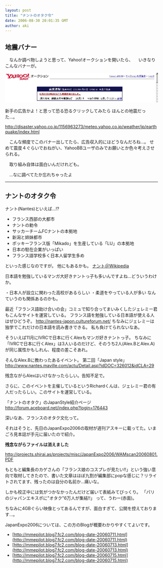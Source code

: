 ```yaml
---
layout: post
title: "ナントのオタク令"
date: 2006-08-30 20:01:35 GMT
author: aki
---
```

## 地震バナー
　なんか調べ物しようと思って、Yahoo!オークションを開いたら、
　いきなりこんなバナーが。

![EQ.jpg](/assets/2006/EQ.jpg)

新手の広告かよ！と思って恐る恐るクリックしてみたら
ほんとの地震だった…。

http://disaster.yahoo.co.jp/1156963273/meteo.yahoo.co.jp/weather/jp/earthquake/index.html

　こんな頻度でこのバナー出してたら、広告収入的にはどうなんだろね…。
せめて震度４ぐらいでおねがい、YahooBBユーザのみでお願いとか色々考えさせられる。

　取り組み自体は面白いんだけれども。


　…なに調べてたか忘れちゃったよ

----
## ナントのオタク令

ナント(Nantes)といえば…!?

- フランス西部の大都市
- ナントの勅令
- サッカーチームFCナントの本拠地
- 新潟と姉妹都市
- ポッキーフランス版「Mikado」を生産している「LU」の本拠地
- 日本の駐在企業がいっぱい
- フランス語学校多く日本人留学生多め

といった感じなのですが。
他にもあるかも。
[ナント＠Wikipedia](https://ja.wikipedia.org/wiki/%E3%83%8A%E3%83%B3%E3%83%88)


日本語を勉強しているマンガ大好きナントっ子も多いんですよね…どういうわけか。

・日本人が設立に関わった高校があるらしい
・柔道をやっている人が多い
なんていうのも関係あるのかも。

最近「フランス語助け合いの会」コミュで知り合ってまいみくしたジェレミー君もこんなサイトを運営している。
フランス語を勉強している日本語が使える人はぜひどうぞ。
http://nantes-japon.cultureforum.net/
ちなみにジェレミーは独学でこれだけの日本語を読み書きできる。
私も負けてられないなあ。


そういえば11月にIVRCで日本に行くAlexもマンガ好きナントっ子。
ちなみに「IVRCで日本に行くAlex」は3人いるのだけど、そのうち2人(Alex.BとAlex.A)が同じ属性かもしれん、程度の差こそあれ。

そんなAlex.Bに教わったあるイベント。
第二回「Japan style」
http://www.nantes.maville.com/actu/Detail.asp?idDOC=326012&idCLA=29

残念ながらAlexはいけなかったらしい。告知不足で。

さらに、このイベントを主催しているというRichardくんは、ジェレミー君の有人だったらしい。このサイトを運営している。

「ナントのオタク」のJapanStyle紹介ページ
http://forum.aceboard.net/index.php?login=176443


深いなあ、フランスのオタク文化って。


それはそうと、先日のJapanExpo2006の取材が週刊アスキーに載ってた。いまごろ見本誌が手元に届いたので紹介。

__残念ながらファイルは消えました__

http://projects.shirai.as/projects/misc/JapanExpo2006/WAMscan20060801.PDF

もともと編集長のカゲさんの「フランス娘のコスプレが見たい!!」という強い意向で取材してきたので、書いた文章はほぼ九割が編集部にpopな感じに？リライトされてます、残ったのは自分の名前か…痛いな。

しかも校正中には気がつかなかったんだけど届いて表紙みてびっくり。
「パリのジャパンエキスポに"オタク"6万人が集結!!」
って、うわー(赤面)。

ちなみに4GBぐらい映像とってあるんですが、面白すぎて、公開を控えております…。

JapanExpo2006については、この方のBlogが概要わかりやすくてよいです。

- [http://mmepilot.blog7.fc2.com/blog-date-20060711.html](http://mmepilot.blog7.fc2.com/blog-date-20060711.html)
- [http://mmepilot.blog7.fc2.com/blog-date-20060713.html](http://mmepilot.blog7.fc2.com/blog-date-20060713.html)
- [http://mmepilot.blog7.fc2.com/blog-date-20060715.html](http://mmepilot.blog7.fc2.com/blog-date-20060715.html)

